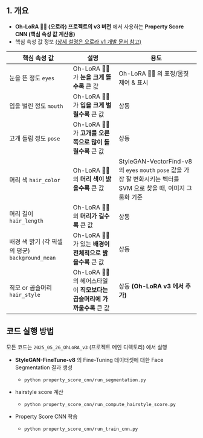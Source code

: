 ## 1. 개요

* **Oh-LoRA 👱‍♀️ (오로라) 프로젝트의 v3 버전** 에서 사용하는 **Property Score CNN (핵심 속성 값 계산용)**
* 핵심 속성 값 정보 [(상세 설명은 오로라 v1 개발 문서 참고)](../../2025_04_08_OhLoRA/stylegan_and_segmentation/README.md#2-핵심-속성-값)

| 핵심 속성 값                                  | 설명                                               | 용도                                                                                                   |
|------------------------------------------|--------------------------------------------------|------------------------------------------------------------------------------------------------------|
| 눈을 뜬 정도 ```eyes```                       | Oh-LoRA 👱‍♀️ 가 **눈을 크게 뜰수록** 큰 값                | Oh-LoRA 👱‍♀️ 의 표정/몸짓 제어 & 표시                                                                        |
| 입을 벌린 정도 ```mouth```                     | Oh-LoRA 👱‍♀️ 가 **입을 크게 벌릴수록** 큰 값               | 상동                                                                                                   |
| 고개 돌림 정도 ```pose```                      | Oh-LoRA 👱‍♀️ 가 **고개를 오른쪽으로 많이 돌릴수록** 큰 값        | 상동                                                                                                   |
| 머리 색 ```hair_color```                    | Oh-LoRA 👱‍♀️ 의 **머리 색이 밝을수록** 큰 값               | StyleGAN-VectorFind-v8 의 ```eyes``` ```mouth``` ```pose``` 값을 가장 잘 변화시키는 벡터를 SVM 으로 찾을 때, 이미지 그룹화 기준 |
| 머리 길이 ```hair_length```                  | Oh-LoRA 👱‍♀️ 의 **머리가 길수록** 큰 값                  | 상동                                                                                                   |
| 배경 색 밝기 (각 픽셀의 평균) ```background_mean``` | Oh-LoRA 👱‍♀️ 가 있는 **배경이 전체적으로 밝을수록** 큰 값        | 상동                                                                                                   |
| 직모 or 곱슬머리 ```hair_style```              | Oh-LoRA 👱‍♀️ 의 헤어스타일이 **직모보다는 곱슬머리에 가까울수록** 큰 값 | 상동 **(Oh-LoRA v3 에서 추가)**                                                                            |

## 코드 실행 방법

모든 코드는 ```2025_05_26_OhLoRA_v3``` (프로젝트 메인 디렉토리) 에서 실행

* **StyleGAN-FineTune-v8** 의 Fine-Tuning 데이터셋에 대한 Face Segmentation 결과 생성
  * ```python property_score_cnn/run_segmentation.py``` 

* hairstyle score 계산
  * ```python property_score_cnn/run_compute_hairstyle_score.py``` 

* Property Score CNN 학습
  * ```python property_score_cnn/run_train_cnn.py``` 